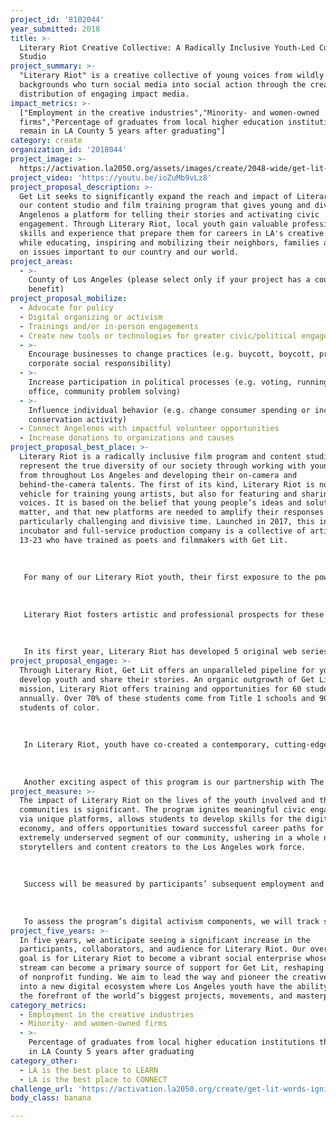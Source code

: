 ```yaml
---
project_id: '8102044'
year_submitted: 2018
title: >-
  Literary Riot Creative Collective: A Radically Inclusive Youth-Led Content
  Studio
project_summary: >-
  "Literary Riot" is a creative collective of young voices from wildly diverse
  backgrounds who turn social media into social action through the creation and
  distribution of engaging impact media.
impact_metrics: >-
  ["Employment in the creative industries","Minority- and women-owned
  firms","Percentage of graduates from local higher education institutions that
  remain in LA County 5 years after graduating"]
category: create
organization_id: '2018044'
project_image: >-
  https://activation.la2050.org/assets/images/create/2048-wide/get-lit-words-ignite.jpg
project_video: 'https://youtu.be/ioZuMb9vLz8'
project_proposal_description: >-
  Get Lit seeks to significantly expand the reach and impact of Literary Riot,
  our content studio and film training program that gives young and diverse
  Angelenos a platform for telling their stories and activating civic
  engagement. Through Literary Riot, local youth gain valuable professional
  skills and experience that prepare them for careers in LA's creative industry,
  while educating, inspiring and mobilizing their neighbors, families and peers
  on issues important to our country and our world.
project_areas:
  - >-
    County of Los Angeles (please select only if your project has a countywide
    benefit)
project_proposal_mobilize:
  - Advocate for policy
  - Digital organizing or activism
  - Trainings and/or in-person engagements
  - Create new tools or technologies for greater civic/political engagement
  - >-
    Encourage businesses to change practices (e.g. buycott, boycott, promote
    corporate social responsibility)
  - >-
    Increase participation in political processes (e.g. voting, running for
    office, community problem solving)
  - >-
    Influence individual behavior (e.g. change consumer spending or increase
    conservation activity)
  - Connect Angelenos with impactful volunteer opportunities
  - Increase donations to organizations and causes
project_proposal_best_place: >-
  Literary Riot is a radically inclusive film program and content studio. We
  represent the true diversity of our society through working with young voices
  from throughout Los Angeles and developing their on-camera and
  behind-the-camera talents. The first of its kind, Literary Riot is not only a
  vehicle for training young artists, but also for featuring and sharing their
  voices. It is based on the belief that young people’s ideas and solutions
  matter, and that new platforms are needed to amplify their responses at a
  particularly challenging and divisive time. Launched in 2017, this in-house
  incubator and full-service production company is a collective of artists ages
  13-23 who have trained as poets and filmmakers with Get Lit. 
   
   
   
   For many of our Literary Riot youth, their first exposure to the power of poetic expression comes through Get Lit’s In-School Program. Eligible and interested young poets continue on as Get Lit Players. Students who are interested in film join our "Pilot" Program, a free 16-week course in independent filmmaking in which they learn and implement everything from development to distribution. Graduates are offered a 6 month Literary Riot Fellowship that includes additional classes and on-set experience. Young artists then move into the Literary Riot Content Studio where they receive advanced training and professional opportunities. The original content that they create builds their resumes, pays them, and promotes marginalized youth voices. 
   
    
   
   Literary Riot fosters artistic and professional prospects for these storytellers through continuing education and industry work, as well as training in professional etiquette, business skills, and other tools. It creates a bridge to success between high school and adulthood that is so often lacking in educational institutions, and has a meaningful impact on employment in L.A.’s creative industries, particularly for women and young people of color. 
   
   
   
   In its first year, Literary Riot has developed 5 original web series garnering over 3 million views, and our students’ work has screened at the Academy of Motion Picture Arts and Sciences, The Grammy Museum, and more. Current offerings include original content, in-house productions, manifestos commissioned by companies and organizations, and brand consulting that implements young voices into corporate social impact campaigns. In addition to building L.A.’s profile nationally, many of our Literary Riot filmmakers have become civic activists and gotten involved locally with the Women’s March, March for our Lives, and Rock the Vote, among others. In March 2018, our students were thrust into the epicenter of the national media campaign being supported directly by their youth peers across the country organizing the March For Our Lives. Our students produced the most watched and shared pieces of media for that campaign garnering 4 million views in 10 days.
project_proposal_engage: >-
  Through Literary Riot, Get Lit offers an unparalleled pipeline for youth to
  develop youth and share their stories. An organic outgrowth of Get Lit’s
  mission, Literary Riot offers training and opportunities for 60 students
  annually. Over 70% of these students come from Title 1 schools and 90% are
  students of color.
   
   
   
   In Literary Riot, youth have co-created a contemporary, cutting-edge platform that recognizes them as leaders and culture-makers. The studio at Get Lit, with its suite of creative tools, technology, and screening room with a cinema quality projector, is a lab in which students hone their professional skills, maximize innovation, and establish themselves as forces in the media world. Original content includes 5 web series, including Get Lit NOW, in which teen poets perform original spoken word pieces in response to recent headlines, and productions like Write to Riot, a documentary that follows 5 teen poets as they prepare to compete in Get Lit’s Classic Slam. We are currently developing our capacity to offer creative services for them to develop entirely original media content.
   
   
   
   Another exciting aspect of this program is our partnership with The United Nations. With the UN, Literary Riot is creating a curriculum that will be presented in schools as an activism toolkit. Based on the values of truth, thoughtfulness, and equality, this curriculum will act as a catalyst for civic engagement, giving youth the tools to turn their art into messages of peace and justice.
project_measure: >-
  The impact of Literary Riot on the lives of the youth involved and their
  communities is significant. The program ignites meaningful civic engagement
  via unique platforms, allows students to develop skills for the digital
  economy, and offers opportunities toward successful career paths for an
  extremely underserved segment of our community, ushering in a whole new era of
  storytellers and content creators to the Los Angeles work force. 
   
   
   
   Success will be measured by participants’ subsequent employment and leadership in the creative industries, as well as the growth of locally-created content, platforms, artistic endeavors, and partnerships created through the program. We will track the demographics of participants with an emphasis on diversity and number of beneficiaries, and the development of new tools and technologies for greater civic/political engagement, as well as engagement with the content created. Our program aims to align with and for our direct impact to be assessed by the USC Annenberg Inclusion Initiative, an industry leading think tank studying diversity and inclusion in entertainment.
   
   
   
   To assess the program’s digital activism components, we will track social media metrics and engagement, as well as evidence of growing community involvement in the political process and dialogue around various social issues. Community comments and activity will be analyzed as well as participant numbers and demographics such as age, location, income, education level, and gender.
project_five_years: >-
  In five years, we anticipate seeing a significant increase in the
  participants, collaborators, and audience for Literary Riot. Our overarching
  goal is for Literary Riot to become a vibrant social enterprise whose income
  stream can become a primary source of support for Get Lit, reshaping the model
  of nonprofit funding. We aim to lead the way and pioneer the creative industry
  into a new digital ecosystem where Los Angeles youth have the ability to be at
  the forefront of the world’s biggest projects, movements, and masterpieces.
category_metrics:
  - Employment in the creative industries
  - Minority- and women-owned firms
  - >-
    Percentage of graduates from local higher education institutions that remain
    in LA County 5 years after graduating
category_other:
  - LA is the best place to LEARN
  - LA is the best place to CONNECT
challenge_url: 'https://activation.la2050.org/create/get-lit-words-ignite/'
body_class: banana

---
```

